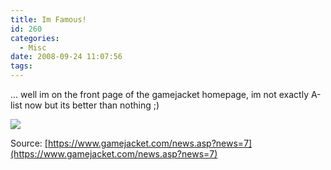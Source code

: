 ```yaml
---
title: Im Famous!
id: 260
categories:
  - Misc
date: 2008-09-24 11:07:56
tags:
---
```


... well im on the front page of the gamejacket homepage, im not exactly A-list now but its better than nothing ;)

![](https://www.artificial-studios.co.uk/wp-content/uploads/image/famous.png)

Source: [https://www.gamejacket.com/news.asp?news=7](https://www.gamejacket.com/news.asp?news=7)

&nbsp;